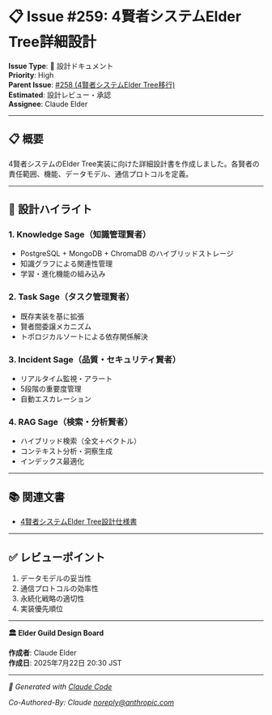 # 📋 Issue #259: 4賢者システムElder Tree詳細設計

**Issue Type**: 📖 設計ドキュメント  
**Priority**: High  
**Parent Issue**: [#258 (4賢者システムElder Tree移行)](https://github.com/ext-maru/ai-co/issues/258)  
**Estimated**: 設計レビュー・承認  
**Assignee**: Claude Elder  

---

## 📋 概要

4賢者システムのElder Tree実装に向けた詳細設計書を作成しました。各賢者の責任範囲、機能、データモデル、通信プロトコルを定義。

---

## 🎯 設計ハイライト

### 1. **Knowledge Sage（知識管理賢者）**
- PostgreSQL + MongoDB + ChromaDB のハイブリッドストレージ
- 知識グラフによる関連性管理
- 学習・進化機能の組み込み

### 2. **Task Sage（タスク管理賢者）**
- 既存実装を基に拡張
- 賢者間委譲メカニズム
- トポロジカルソートによる依存関係解決

### 3. **Incident Sage（品質・セキュリティ賢者）**
- リアルタイム監視・アラート
- 5段階の重要度管理
- 自動エスカレーション

### 4. **RAG Sage（検索・分析賢者）**
- ハイブリッド検索（全文＋ベクトル）
- コンテキスト分析・洞察生成
- インデックス最適化

---

## 📚 関連文書

- [4賢者システムElder Tree設計仕様書](https://github.com/ext-maru/ai-co/blob/main/docs/technical/FOUR_SAGES_ELDER_TREE_DESIGN.md)

---

## ✅ レビューポイント

1. データモデルの妥当性
2. 通信プロトコルの効率性
3. 永続化戦略の適切性
4. 実装優先順位

---

**🏛️ Elder Guild Design Board**

**作成者**: Claude Elder  
**作成日**: 2025年7月22日 20:30 JST  

---
*🤖 Generated with [Claude Code](https://claude.ai/code)*

*Co-Authored-By: Claude <noreply@anthropic.com>*